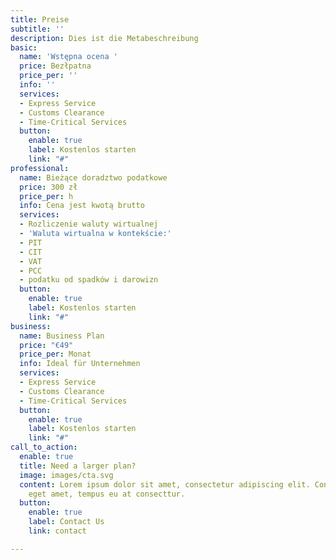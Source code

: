 ```yaml
---
title: Preise
subtitle: ''
description: Dies ist die Metabeschreibung
basic:
  name: 'Wstępna ocena '
  price: Bezłpatna
  price_per: ''
  info: ''
  services:
  - Express Service
  - Customs Clearance
  - Time-Critical Services
  button:
    enable: true
    label: Kostenlos starten
    link: "#"
professional:
  name: Bieżące doradztwo podatkowe
  price: 300 zł
  price_per: h
  info: Cena jest kwotą brutto
  services:
  - Rozliczenie waluty wirtualnej
  - 'Waluta wirtualna w kontekście:'
  - PIT
  - CIT
  - VAT
  - PCC
  - podatku od spadków i darowizn
  button:
    enable: true
    label: Kostenlos starten
    link: "#"
business:
  name: Business Plan
  price: "€49"
  price_per: Monat
  info: Ideal für Unternehmen
  services:
  - Express Service
  - Customs Clearance
  - Time-Critical Services
  button:
    enable: true
    label: Kostenlos starten
    link: "#"
call_to_action:
  enable: true
  title: Need a larger plan?
  image: images/cta.svg
  content: Lorem ipsum dolor sit amet, consectetur adipiscing elit. Consequat tristique
    eget amet, tempus eu at consecttur.
  button:
    enable: true
    label: Contact Us
    link: contact

---
```

